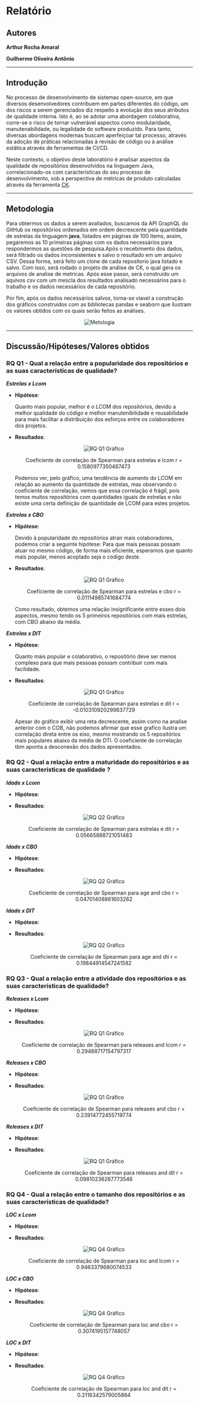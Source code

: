 # Relatório

## Autores

**Arthur Rocha Amaral**

**Guilherme Oliveira Antônio**

---

## Introdução

No processo de desenvolvimento de sistemas open-source, em que diversos desenvolvedores contribuem em partes diferentes do código, um dos riscos a serem gerenciados diz respeito à evolução dos seus atributos de qualidade interna. Isto é, ao se adotar uma abordagem colaborativa, corre-se o risco de tornar vulnerável aspectos como modularidade, manutenabilidade, ou legalidade do software produzido. Para tanto, diversas abordagens modernas buscam aperfeiçoar tal processo, através da adoção de práticas relacionadas à revisão de código ou à análise estática através de ferramentas de CI/CD.

Neste contexto, o objetivo deste laboratório é analisar aspectos da qualidade de repositórios desenvolvidos na linguagem Java, correlacionado-os com características do seu processo de desenvolvimento, sob a perspectiva de métricas de produto calculadas através da ferramenta [CK](https://github.com/mauricioaniche/ck).

---

## Metodologia

Para obtermos os dados a serem avaliados, buscamos da API GraphQL do GitHub os repositórios ordenados em ordem decrescente pela quantidade de estrelas da linguagem **java**, listados em páginas de 100 items, assim, pegaremos as 10 primeiras páginas com os dados necessários para respondermos as questões de pesquisa.Após o recebimento dos dados, será filtrado os dados inconsistentes e salvo o resultado em um arquivo CSV. Dessa forma, será feito um clone de cada repositorio java listado e salvo. Com isso, será rodado o projeto de análise de CK, o qual gera os arquivos de analise de metricas. Após esse passo, será construido um aquivos csv com um mescla dos resultados analisado necessários para o trabalho e os dados necessários de cada repositório.

Por fim, após os dados necessários salvos, torna-se viavel a construção dos gráficos construidos com as bibliotecas pandas e seaborn que ilustram os valores obtidos com os quais serão feitos as análises.

<div style="text-align: center">
<img src="images/metodologia.png" alt="Metologia">
</div>

---

## Discussão/Hipóteses/Valores obtidos

### RQ Q1 - Qual a relação entre a popularidade dos repositórios e as suas características de qualidade?

***Estrelas x Lcom***

- **Hipótese**:

    Quanto mais popular, melhor é o LCOM dos repositórios, devido a melhor qualidade do código e melhor manutenibilidade e reusabilidade para mais facilitar a distribuição dos esforços entre os colaboradores dos projetos.

- **Resultados**:

    <div style="text-align: center">
    <img src="charts/Q1_stars_lcom.png" alt="RQ Q1 Gráfico">
    <p>Coeficiente de correlação de Spearman para estrelas e lcom r = 0.1580977350487473</p>
    </div>

    Podemos ver, pelo gráfico, uma tendência de aumento do LCOM em relação ao aumento da quantidade de estrelas, mas observando o coeficiente de correlação, vemos que essa correlação é frágil, pois temos muitos repositórios com quantidades iguais de estrelas e não existe uma certa definição de quantidade de LCOM para estes projetos.

***Estrelas x CBO***

- **Hipótese**:

    Devido à popularidade do repositórios atrair mais colaboradores, podemos criar a seguinte hipótese:
    Para que mais pessoas possam atuar no mesmo código, de forma mais eficiente, esperamos que quanto mais popular, menos acoplado seja o código deste.

- **Resultados**:

    <div style="text-align: center">
    <img src="charts/Q1_stars_cbo.png" alt="RQ Q1 Gráfico">
    <p>Coeficiente de correlação de Spearman para estrelas e cbo r = 0.01114985741684774</p>
    </div>

    Como resultado, obtemos uma relação insignificante entre esses dois aspectos, mesmo tendo os 5 primeiros repositórios com mais estrelas, com CBO abaixo da média.

***Estrelas x DIT***

- **Hipótese**:

    Quanto mais popular e colaborativo, o repositório deve ser menos complexo para que mais pessoas possam contribuir com mais facilidade.

- **Resultados**:

    <div style="text-align: center">
    <img src="charts/Q1_stars_dit.png" alt="RQ Q1 Gráfico">
    <p>Coeficiente de correlação de Spearman para estrelas e dit r = -0.010310920299837729</p>
    </div>

    Apesar do gráfico exibir uma reta decrescente, assim como na analise anterior com o COB, não podemos afirmar que esse grafico ilustra um correlação direta entre os eixo, mesmo mostrando os 5 repositórios mais populares abaixo da média de DTI. O coeficiente de correlação tbm aponta a desconexão dos dados apresentados.

### RQ Q2 - Qual a relação entre a maturidade do repositórios e as suas características de qualidade ?

***Idade x Lcom***

- **Hipótese**:
- **Resultados**:

    <div style="text-align: center">
    <img src="charts/Q2_age_lcom.png" alt="RQ Q2 Gráfico">
    <p>Coeficiente de correlação de Spearman para estrelas e dit r = 0.05665888721051483</p>
    </div>

***Idade x CBO***

- **Hipótese**:
- **Resultados**:

    <div style="text-align: center">
    <img src="charts/Q2_age_cbo.png" alt="RQ Q2 Gráfico">
    <p>Coeficiente de correlação de Spearman para age and cbo r = 0.04701408861603262</p>
    </div>
    
***Idade x DIT***

- **Hipótese**:
- **Resultados**:

    <div style="text-align: center">
    <img src="charts/Q2_age_dit.png" alt="RQ Q2 Gráfico">
    <p>Coeficiente de correlação de Spearman para age and dti r = 0.19844914547241582</p>
    </div>

### RQ Q3 - Qual a relação entre a atividade dos repositórios e as suas características de qualidade?  

***Releases x Lcom***

- **Hipótese**:
- **Resultados**:

    <div style="text-align: center">
    <img src="charts/Q3_releases_lcom.png" alt="RQ Q1 Gráfico">
    <p>Coeficiente de correlação de Spearman para releases and lcom r = 0.29488717154797317</p>
    </div>

***Releases x CBO***

- **Hipótese**:
- **Resultados**:

    <div style="text-align: center">
    <img src="charts/Q3_releases_cbo.png" alt="RQ Q1 Gráfico">
    <p>Coeficiente de correlação de Spearman para releases and cbo r = 0.23914772455719774</p>
    </div>
    
***Releases x DIT***

- **Hipótese**:
- **Resultados**:

    <div style="text-align: center">
    <img src="charts/Q3_releases_dit.png" alt="RQ Q1 Gráfico">
    <p>Coeficiente de correlação de Spearman para releases and dit r = 0.09810236267773546</p>
    </div>

### RQ Q4 - Qual a relação entre o tamanho dos repositórios e as suas características de qualidade?  

***LOC x Lcom***

- **Hipótese**:
- **Resultados**:

    <div style="text-align: center">
    <img src="charts/Q4_tamanho_lcom.png" alt="RQ Q4 Gráfico">
    <p>Coeficiente de correlação de Spearman para loc and lcom r = 0.9463379680074533</p>
    </div>

***LOC x CBO***

- **Hipótese**:
- **Resultados**:

    <div style="text-align: center">
    <img src="charts/Q4_tamanho_cbo.png" alt="RQ Q4 Gráfico">
    <p>Coeficiente de correlação de Spearman para loc and cbo r = 0.3074195157748057</p>
    </div>
    
***LOC x DIT***

- **Hipótese**:
- **Resultados**:

    <div style="text-align: center">
    <img src="charts/Q4_tamanho_dit.png" alt="RQ Q4 Gráfico">
    <p>Coeficiente de correlação de Spearman para loc and dit r = 0.2116342579005864</p>
    </div>